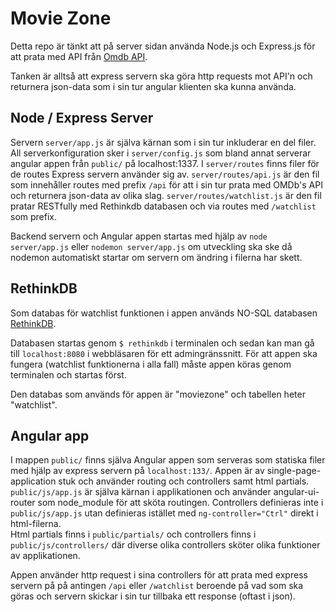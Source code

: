 # Movie Zone
Detta repo är tänkt att på server sidan använda Node.js och Express.js för att prata med API från [Omdb API](http://www.omdbapi.com).

Tanken är alltså att express servern ska göra http requests mot API'n och returnera json-data som i sin tur angular klienten ska kunna använda.

## Node / Express Server
Servern `server/app.js` är själva kärnan som i sin tur inkluderar en del filer. All serverkonfiguration sker i `server/config.js` som bland annat serverar angular appen från `public/` på localhost:1337. I `server/routes` finns filer för de routes Express servern använder sig av. `server/routes/api.js` är den fil som innehåller routes med prefix `/api` för att i sin tur prata med OMDb's API och returnera json-data av olika slag. `server/routes/watchlist.js` är den fil pratar RESTfully med Rethinkdb databasen och via routes med `/watchlist` som prefix.

Backend servern och Angular appen startas med hjälp av `node server/app.js` eller `nodemon server/app.js` om utveckling ska ske då nodemon automatiskt startar om servern om ändring i filerna har skett.

## RethinkDB
Som databas för watchlist funktionen i appen används NO-SQL databasen [RethinkDB](http://www.rethinkdb.com).

Databasen startas genom `$ rethinkdb` i terminalen och sedan kan man gå till `localhost:8080` i webbläsaren för ett admingränssnitt. För att appen ska fungera (watchlist funktionerna i alla fall) måste appen köras genom terminalen och startas först.

Den databas som används för appen är "moviezone" och tabellen heter "watchlist".

## Angular app
I mappen `public/` finns själva Angular appen som serveras som statiska filer med hjälp av express servern på `localhost:133/`. Appen är av single-page-application stuk och använder routing och controllers samt html partials.    
`public/js/app.js` är själva kärnan i applikationen och använder angular-ui-router som node_module för att sköta routingen. Controllers definieras inte i `public/js/app.js` utan definieras istället med `ng-controller="Ctrl"` direkt i html-filerna.    
Html partials finns i `public/partials/` och controllers finns i `public/js/controllers/` där diverse olika controllers sköter olika funktioner av applikationen.   

Appen använder http request i sina controllers för att prata med express servern på på antingen `/api` eller `/watchlist` beroende på vad som ska göras och servern skickar i sin tur tillbaka ett response (oftast i json).
